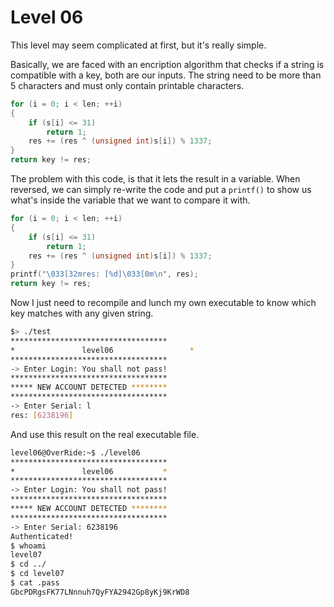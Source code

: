 # Level 06

This level may seem complicated at first, but it's really simple.

Basically, we are faced with an encription algorithm that checks if a string is
compatible with a key, both are our inputs. The string need to be more than 5
characters and must only contain printable characters.

```c
for (i = 0; i < len; ++i)
{
	if (s[i] <= 31)
		return 1;
	res += (res ^ (unsigned int)s[i]) % 1337;
}
return key != res;
```

The problem with this code, is that it lets the result in a variable.
When reversed, we can simply re-write the code and put a `printf()` to show us 
what's inside the variable that we want to compare it with.

```c
for (i = 0; i < len; ++i)
{
	if (s[i] <= 31)
		return 1;
	res += (res ^ (unsigned int)s[i]) % 1337;
}
printf("\033[32mres: [%d]\033[0m\n", res);
return key != res;
```

Now I just need to recompile and lunch my own executable to know which key matches
with any given string.

```bash
$> ./test
***********************************
*               level06                 *
***********************************
-> Enter Login: You shall not pass!
***********************************
***** NEW ACCOUNT DETECTED ********
***********************************
-> Enter Serial: l
res: [6238196]
```

And use this result on the real executable file.

```bash
level06@OverRide:~$ ./level06 
***********************************
*               level06           *
***********************************
-> Enter Login: You shall not pass!
***********************************
***** NEW ACCOUNT DETECTED ********
***********************************
-> Enter Serial: 6238196
Authenticated!
$ whoami
level07
$ cd ../
$ cd level07
$ cat .pass
GbcPDRgsFK77LNnnuh7QyFYA2942Gp8yKj9KrWD8
```